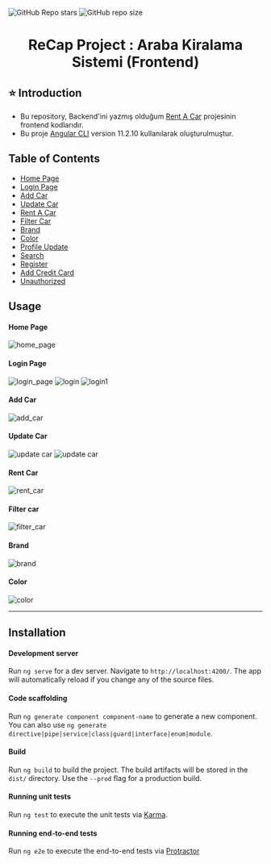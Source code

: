 ![GitHub Repo stars](https://img.shields.io/github/stars/GokhanKarakusNet/RentACar-FrontEnd?color=yellow)
![GitHub repo size](https://img.shields.io/github/repo-size/GokhanKarakusNet/RentACar-FrontEnd)


<h1 align="center">ReCap Project : Araba Kiralama Sistemi (Frontend)</h1> 

## ⭐ Introduction 
- Bu repository, Backend'ini yazmış olduğum [Rent A Car](https://github.com/GokhanKarakusNet/RentACar-BackEnd) projesinin frontend kodlarıdır.
- Bu proje [Angular CLI](https://github.com/angular/angular-cli) version 11.2.10 kullanılarak oluşturulmuştur.



## Table of Contents
- [Home Page](#home-page)
- [Login Page](#login-page)
- [Add Car](#add-car)
- [Update Car](#update-car)
- [Rent A Car](#rent-car)
- [Filter Car](#filter-car)
- [Brand](#brand)
- [Color](#color)
- [Profile Update](#profile-update)
- [Search](#search)
- [Register](#register)
- [Add Credit Card](#add-credit-card)
- [Unauthorized](#unauthorized)



## Usage
#### Home Page
![home_page](https://user-images.githubusercontent.com/79168352/116740109-3838d200-a9fd-11eb-956b-29e37f9a3a87.jpg)


#### Login Page
![login_page](https://user-images.githubusercontent.com/79168352/116784973-c8c7ee80-aa9f-11eb-9c22-b9b08dc2f17c.jpeg)
![login](https://user-images.githubusercontent.com/79168352/116785204-f19cb380-aaa0-11eb-85a3-548c8feb691a.png)
![login1](https://user-images.githubusercontent.com/79168352/116785209-f2354a00-aaa0-11eb-9c0a-1ef7281ff006.png)



#### Add Car
![add_car](https://user-images.githubusercontent.com/79168352/116740562-dd53aa80-a9fd-11eb-98af-4a8aee6dd1e4.jpg)

#### Update Car
![update car](https://user-images.githubusercontent.com/79168352/116740962-5d7a1000-a9fe-11eb-8eaf-6df07c46b697.jpg)
![update car](https://user-images.githubusercontent.com/79168352/116740966-5eab3d00-a9fe-11eb-8c14-35cf22c6c353.jpg)

#### Rent Car
![rent_car](https://user-images.githubusercontent.com/79168352/116741322-d711fe00-a9fe-11eb-966e-2291f447f303.jpg)


#### Filter car
![filter_car](https://user-images.githubusercontent.com/79168352/116741762-3839d180-a9ff-11eb-99a8-87427344d714.jpg)


#### Brand
![brand](https://user-images.githubusercontent.com/79168352/116742198-b72f0a00-a9ff-11eb-9b21-5e037ca6dce7.jpg)

#### Color
![color](https://user-images.githubusercontent.com/79168352/116742228-c0b87200-a9ff-11eb-8e34-64f89ab6f432.jpg)



<hr>

## Installation

#### Development server

Run `ng serve` for a dev server. Navigate to `http://localhost:4200/`. The app will automatically reload if you change any of the source files.

#### Code scaffolding

Run `ng generate component component-name` to generate a new component. You can also use `ng generate directive|pipe|service|class|guard|interface|enum|module`.

#### Build

Run `ng build` to build the project. The build artifacts will be stored in the `dist/` directory. Use the `--prod` flag for a production build.

#### Running unit tests

Run `ng test` to execute the unit tests via [Karma](https://karma-runner.github.io).

#### Running end-to-end tests

Run `ng e2e` to execute the end-to-end tests via [Protractor](http://www.protractortest.org/)

